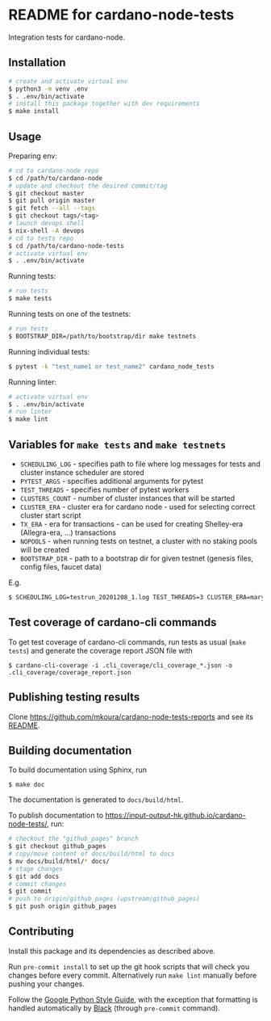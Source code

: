 README for cardano-node-tests
=============================

Integration tests for cardano-node.

Installation
------------

```sh
# create and activate virtual env
$ python3 -m venv .env
$ . .env/bin/activate
# install this package together with dev requirements
$ make install
```

Usage
-----

Preparing env:

```sh
# cd to cardano-node repo
$ cd /path/to/cardano-node
# update and checkout the desired commit/tag
$ git checkout master
$ git pull origin master
$ git fetch --all --tags
$ git checkout tags/<tag>
# launch devops shell
$ nix-shell -A devops
# cd to tests repo
$ cd /path/to/cardano-node-tests
# activate virtual env
$ . .env/bin/activate
```

Running tests:

```sh
# run tests
$ make tests
```

Running tests on one of the testnets:

```sh
# run tests
$ BOOTSTRAP_DIR=/path/to/bootstrap/dir make testnets
```

Running individual tests:

```sh
$ pytest -k "test_name1 or test_name2" cardano_node_tests
```

Running linter:

```sh
# activate virtual env
$ . .env/bin/activate
# run linter
$ make lint
```

Variables for `make tests` and `make testnets`
----------------------------------------------

* `SCHEDULING_LOG` - specifies path to file where log messages for tests and cluster instance scheduler are stored
* `PYTEST_ARGS` - specifies additional arguments for pytest
* `TEST_THREADS` - specifies number of pytest workers
* `CLUSTERS_COUNT` - number of cluster instances that will be started
* `CLUSTER_ERA` - cluster era for cardano node - used for selecting correct cluster start script
* `TX_ERA` - era for transactions - can be used for creating Shelley-era (Allegra-era, ...) transactions
* `NOPOOLS` - when running tests on testnet, a cluster with no staking pools will be created
* `BOOTSTRAP_DIR` - path to a bootstrap dir for given testnet (genesis files, config files, faucet data)

E.g.
```sh
$ SCHEDULING_LOG=testrun_20201208_1.log TEST_THREADS=3 CLUSTER_ERA=mary TX_ERA=shelley PYTEST_ARGS="-k 'test_stake_pool_low_cost or test_reward_amount'" make tests
```


Test coverage of cardano-cli commands
-------------------------------------

To get test coverage of cardano-cli commands, run tests as usual (`make tests`) and generate the coverage report JSON file with

```
$ cardano-cli-coverage -i .cli_coverage/cli_coverage_*.json -o .cli_coverage/coverage_report.json
```


Publishing testing results
--------------------------

Clone https://github.com/mkoura/cardano-node-tests-reports and see its [README](https://github.com/mkoura/cardano-node-tests-reports/blob/main/README.md).


Building documentation
----------------------

To build documentation using Sphinx, run

```
$ make doc
```

The documentation is generated to `docs/build/html`.

To publish documentation to https://input-output-hk.github.io/cardano-node-tests/, run:

```sh
# checkout the "github_pages" branch
$ git checkout github_pages
# copy/move content of docs/build/html to docs
$ mv docs/build/html/* docs/
# stage changes
$ git add docs
# commit changes
$ git commit
# push to origin/github_pages (upstream/github_pages)
$ git push origin github_pages
```



Contributing
------------

Install this package and its dependencies as described above.

Run `pre-commit install` to set up the git hook scripts that will check you changes before every commit. Alternatively run `make lint` manually before pushing your changes.

Follow the [Google Python Style Guide](https://google.github.io/styleguide/pyguide.html), with the exception that formatting is handled automatically by [Black](https://github.com/psf/black) (through `pre-commit` command).
